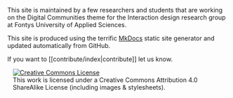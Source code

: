 This site is maintained by a few researchers and students that are working on the Digital Communities theme for the Interaction design research group at Fontys University of Applied Sciences.

This site is produced using the terrific [MkDocs](https://www.mkdocs.org) static site generator and updated automatically from GitHub.

If you want to [[contribute/index|contribute]] let us know.


<div style="width:95%; margin:auto;">
  <a rel="license" href="http://creativecommons.org/licenses/by-sa/4.0/"><img alt="Creative Commons License" style="border-width:0" src="https://i.creativecommons.org/l/by-sa/4.0/88x31.png" /></a><br/>
  This work is licensed under a Creative Commons Attribution 4.0 ShareAlike License (including images & stylesheets).
</div>

